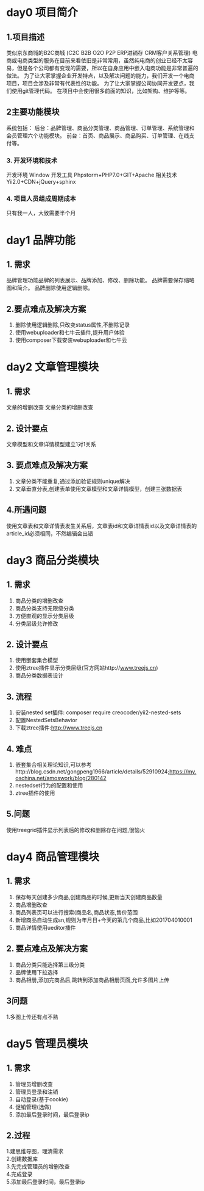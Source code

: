 

# day0 项目简介
## 1.项目描述
类似京东商城的B2C商城 (C2C B2B O2O P2P ERP进销存 CRM客户关系管理)
电商或电商类型的服务在目前来看依旧是非常常用，虽然纯电商的创业已经不太容易，但是各个公司都有变现的需要，所以在自身应用中嵌入电商功能是非常普遍的做法。
为了让大家掌握企业开发特点，以及解决问题的能力，我们开发一个电商项目，项目会涉及非常有代表性的功能。
为了让大家掌握公司协同开发要点，我们使用git管理代码。
在项目中会使用很多前面的知识，比如架构、维护等等。
## 2主要功能模块
系统包括：
后台：品牌管理、商品分类管理、商品管理、订单管理、系统管理和会员管理六个功能模块。
前台：首页、商品展示、商品购买、订单管理、在线支付等。
### 3.	开发环境和技术
开发环境	Window
开发工具	Phpstorm+PHP7.0+GIT+Apache
相关技术	Yii2.0+CDN+jQuery+sphinx
### 4.	项目人员组成周期成本
只有我一人，大致需要半个月
# day1 品牌功能
## 1.	需求
品牌管理功能品牌的列表展示、品牌添加、修改、删除功能。
品牌需要保存缩略图和简介。
品牌删除使用逻辑删除。
## 2.要点难点及解决方案
1.	删除使用逻辑删除,只改变status属性,不删除记录
2.	使用webuploader和七牛云插件,提升用户体验
3.	使用composer下载安装webuploader和七牛云

# day2 文章管理模块
## 1.	需求
文章的增删改查
文章分类的增删改查
## 2.	设计要点
文章模型和文章详情模型建立1对1关系
## 3.	要点难点及解决方案
1.	文章分类不能重复,通过添加验证规则unique解决
2.	文章垂直分表,创建表单使用文章模型和文章详情模型，创建三张数据表
## 4.所遇问题
使用文章表和文章详情表发生关系后，文章表id和文章详情表id以及文章详情表的article_id必须相同，不然编辑会出错
# day3	商品分类模块
## 1.	需求
1.	商品分类的增删改查
2.	商品分类支持无限级分类
3.	方便直观的显示分类层级
4.	分类层级允许修改
## 2.	设计要点
 
 
1.	使用嵌套集合模型
2.	使用ztree插件显示分类层级(官方网站http://www.treejs.cn)
3.	商品分类数据表设计
 
## 3.	流程
1.	安装nested set插件: composer require creocoder/yii2-nested-sets
2.	配置NestedSetsBehavior
3.	下载ztree插件:http://www.treejs.cn
## 4.	难点
1.	嵌套集合相关理论知识,可以参考http://blog.csdn.net/gongpeng1966/article/details/52910924;https://my.oschina.net/amoswork/blog/280142
2.	nestedset行为的配置和使用
3.	ztree插件的使用
## 5.问题
使用treegrid插件显示列表后的修改和删除存在问题,很恼火
# day4	商品管理模块
## 1.	需求
1.	保存每天创建多少商品,创建商品的时候,更新当天创建商品数量
2.	商品增删改查
3.	商品列表页可以进行搜索(商品名,商品状态,售价范围 
4.	新增商品自动生成sn,规则为年月日+今天的第几个商品,比如201704010001 
5.	商品详情使用ueditor插件 

## 2.	要点难点及解决方案
1.	商品分类只能选择第三级分类
2.	品牌使用下拉选择
3.	商品相册,添加完商品后,跳转到添加商品相册页面,允许多图片上传
## 3问题
1.多图上传还有点不熟

# day5 	管理员模块
## 1.	需求
1.	管理员增删改查
2.	管理员登录和注销
3.	自动登录(基于cookie)
4.	促销管理(选做)
5.	添加最后登录时间，最后登录ip
## 2.过程                                         
1.建思维导图，理清需求                            
2.创建数据库                                      
3.先完成管理员的增删改查                         
4.完成登录                                   
5.添加最后登录时间，最后登录ip                 
